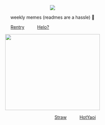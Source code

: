 
<div id="header" align="center">

![](https://komarev.com/ghpvc/?username=destroy-boys&style=plastic&color=lightgrey&label=_baes_&base=1000)

<div id="header" align="center">

weekly memes (readmes are a hassle) 🐛

<div id="header" align="center">

[Rentry](https://rentry.co/lordless)⠀⠀⠀⠀[Helo?](https://en.m.wikipedia.org/wiki/Lee_Do-hyun)⠀⠀⠀⠀⠀⠀⠀⠀⠀⠀⠀⠀⠀⠀

<div id="header" align="center">

<img src=https://i.postimg.cc/C1nRPnKX/48c7ad68d70ef1e0f12def7a79d3b4b3.jpg width="300" height="240">

<div id="header" align="center">

⠀⠀⠀⠀⠀⠀⠀⠀⠀⠀⠀⠀⠀⠀[Straw](https://4megz.straw.page)⠀⠀⠀⠀[HotYaoi](https://github.com/5uguru)
